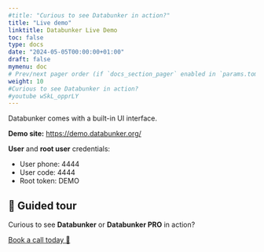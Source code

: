 ```yaml
---
#title: "Curious to see Databunker in action?"
title: "Live demo"
linktitle: Databunker Live Demo
toc: false
type: docs
date: "2024-05-05T00:00:00+01:00"
draft: false
mymenu: doc
# Prev/next pager order (if `docs_section_pager` enabled in `params.toml`)
weight: 10
#Curious to see Databunker in action?
#youtube wSkL_opprLY
---
```

Databunker comes with a built-in UI interface.

**Demo site:** <a href="https://demo.databunker.org/" target="_blank">https://demo.databunker.org/</a>

**User** and **root user** credentials:

* User phone: 4444
* User code: 4444
* Root token: DEMO

## 👋 Guided tour
Curious to see **Databunker** or **Databunker PRO** in action?

[Book a call today 🚀](https://calendly.com/stremovsky/30min)
